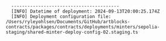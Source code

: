 
      ----------------------------------------
      [INFO] Datetime of deployment: 2024-09-13T20:00:25.174Z
      [INFO] Deployment configuration file: /Users/ryleyohlsen/Documents/GitHub/artblocks-contracts/packages/contracts/deployments/minters/sepolia-staging/shared-minter-deploy-config-02.staging.ts

    